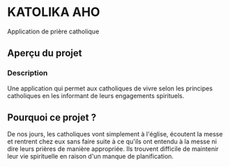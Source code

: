 # KATOLIKA AHO

Application de prière catholique

## Aperçu du projet

### Description
Une application qui permet aux catholiques de vivre selon les principes catholiques en les informant de leurs engagements spirituels.


## Pourquoi ce projet ?

De nos jours, les catholiques vont simplement à l'église, écoutent la messe et rentrent chez eux sans faire suite à ce qu'ils ont entendu à la messe ni dire leurs prières de manière appropriée. Ils trouvent difficile de maintenir leur vie spirituelle en raison d'un manque de planification.